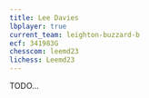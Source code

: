 ```yaml
---
title: Lee Davies
lbplayer: true
current_team: leighton-buzzard-b
ecf: 341983G
chesscom: leemd23
lichess: Leemd23
---
```

TODO...